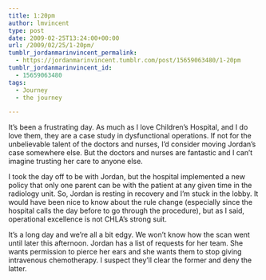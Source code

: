 ```yaml
---
title: 1:20pm
author: lmvincent
type: post
date: 2009-02-25T13:24:00+00:00
url: /2009/02/25/1-20pm/
tumblr_jordanmarinvincent_permalink:
  - https://jordanmarinvincent.tumblr.com/post/15659063480/1-20pm
tumblr_jordanmarinvincent_id:
  - 15659063480
tags:
  - Journey
  - the journey

---
```

It&rsquo;s been a frustrating day. As much as I love Children&rsquo;s Hospital, and I do love them, they are a case study in dysfunctional operations. If not for the unbelievable talent of the doctors and nurses, I&rsquo;d consider moving Jordan&rsquo;s case somewhere else. But the doctors and nurses are fantastic and I can&rsquo;t imagine trusting her care to anyone else.

I took the day off to be with Jordan, but the hospital implemented a new policy that only one parent can be with the patient at any given time in the radiology unit. So, Jordan is resting in recovery and I&rsquo;m stuck in the lobby. It would have been nice to know about the rule change (especially since the hospital calls the day before to go through the procedure), but as I said, operational excellence is not CHLA&rsquo;s strong suit.

It&rsquo;s a long day and we&rsquo;re all a bit edgy. We won&rsquo;t know how the scan went until later this afternoon. Jordan has a list of requests for her team. She wants permission to pierce her ears and she wants them to stop giving intravenous chemotherapy. I suspect they&rsquo;ll clear the former and deny the latter.

<div class="blogger-post-footer">
  <img loading="lazy" width="1" height="1" src="https://blogger.googleusercontent.com/tracker/9039099668816362935-4570275425418858935?l=jordansjourney2.blogspot.com" alt="" />
</div>